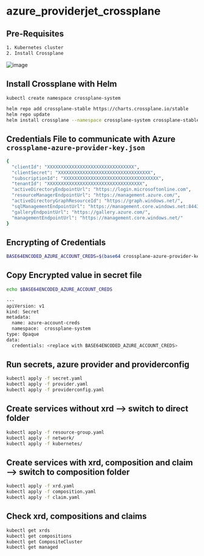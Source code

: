 # azure_providerjet_crossplane

## Pre-Requisites

```bash
1. Kubernetes cluster
2. Install Crossplane
```

![image](https://user-images.githubusercontent.com/58024415/176353130-bb097a26-d423-44a6-8424-2c861e55ce3a.png)

## Install Crossplane with Helm

```bash
kubectl create namespace crossplane-system

helm repo add crossplane-stable https://charts.crossplane.io/stable
helm repo update
helm install crossplane --namespace crossplane-system crossplane-stable/crossplane
```

## Credentials File to communicate with Azure `crossplane-azure-provider-key.json`

```bash
{
  "clientId": "XXXXXXXXXXXXXXXXXXXXXXXXXXXXXXXX",
  "clientSecret": "XXXXXXXXXXXXXXXXXXXXXXXXXXXXXXXXXX",
  "subscriptionId": "XXXXXXXXXXXXXXXXXXXXXXXXXXXXXXXXXXX",
  "tenantId": "XXXXXXXXXXXXXXXXXXXXXXXXXXXXXXXXXXX",
  "activeDirectoryEndpointUrl": "https://login.microsoftonline.com",
  "resourceManagerEndpointUrl": "https://management.azure.com/",
  "activeDirectoryGraphResourceId": "https://graph.windows.net/",
  "sqlManagementEndpointUrl": "https://management.core.windows.net:8443/",
  "galleryEndpointUrl": "https://gallery.azure.com/",
  "managementEndpointUrl": "https://management.core.windows.net/"
}
```

## Encrypting of Credentials

```bash
BASE64ENCODED_AZURE_ACCOUNT_CREDS=$(base64 crossplane-azure-provider-key.json | tr -d "\n")
```

## Copy Encrypted value in secret file

```bash
echo $BASE64ENCODED_AZURE_ACCOUNT_CREDS

---
apiVersion: v1
kind: Secret
metadata:
  name: azure-account-creds
  namespace:  crossplane-system
type: Opaque
data:
  credentials: <replace with BASE64ENCODED_AZURE_ACCOUNT_CREDS>
```

## Run secrets, azure provider and providerconfig

```bash
kubectl apply -f secret.yaml
kubectl apply -f provider.yaml
kubectl apply -f providerconfig.yaml
```

## Create services without xrd --> switch to direct folder

```bash
kubectl apply -f resource-group.yaml
kubectl apply -f network/
kubectl apply -f kubernetes/
```

## Create services with xrd, composition and claim --> switch to composition folder

```bash
kubectl apply -f xrd.yaml
kubectl apply -f composition.yaml
kubectl apply -f claim.yaml
```

## Check xrd, compositions and claims

```bash
kubectl get xrds
kubectl get compositions
kubectl get CompositeCluster
kubectl get managed
```
